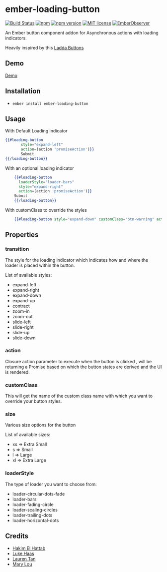 # ember-loading-button

[![Build Status](https://travis-ci.org/rajasegar/ember-loading-button.svg?branch=master)](https://travis-ci.org/rajasegar/ember-loading-button) 
[![npm](https://img.shields.io/npm/dm/ember-loading-button.svg)](https://www.npmjs.com/package/ember-loading-button)
[![npm version](http://img.shields.io/npm/v/ember-loading-button.svg?style=flat)](https://npmjs.org/package/ember-loading-button "View this project on npm")
[![MIT license](http://img.shields.io/badge/license-MIT-brightgreen.svg)](http://opensource.org/licenses/MIT)
[![EmberObserver](http://emberobserver.com/badges/ember-loading-button.svg?branch=master)](http://emberobserver.com/addons/ember-loading-button)

An Ember button component addon for Asynchronous actions with loading indicators.

Heavily inspired by this [Ladda Buttons](http://lab.hakim.se/ladda/)

## Demo

[Demo](http://rajasegar.github.io/ember-loading-button)

## Installation

* `ember install ember-loading-button`

## Usage

With Default Loading indicator 
```hbs
{{#loading-button
       style="expand-left"
       action=(action 'promiseAction')}}
       Submit
{{/loading-button}}

```

With an optional loading indicator
```hbs
    {{#loading-button 
      loaderStyle="loader-bars" 
      style="expand-right" 
      action=(action 'promiseAction')}}
    Submit
    {{/loading-button}}
```

With customClass to override the styles
```hbs
    {{#loading-button style="expand-down" customClass="btn-warning" action=(action 'promiseAction') }}Submit{{/loading-button}}
```

## Properties

### transition 
The style for the loading indicator which indicates how and where the loader is placed within the button.

List of available styles:
* expand-left
* expand-right
* expand-down
* expand-up
* contract
* zoom-in
* zoom-out
* slide-left
* slide-right
* slide-up
* slide-down

### action
Closure action parameter to execute when the button is clicked , will be returning a Promise based on which the 
button states are derived and the UI is rendered.

### customClass
This will get the name of the custom class name with which you want to override your button styles.

### size
Various size options for the button

List of available sizes:
* xs => Extra Small
* s  => Small
* l  => Large
* xl => Extra Large

### loaderStyle
The type of loader you want to choose from:

* loader-circular-dots-fade
* loader-bars
* loader-fading-circle
* loader-scaling-circles
* loader-trailing-dots
* loader-horizontal-dots

## Credits
* [Hakim El Hattab](http://hakim.se/)
* [Luke Haas](https://projects.lukehaas.me/css-loaders/)
* [Lauren Tan](https://github.com/poteto)
* [Mary Lou](https://github.com/crnacura)
